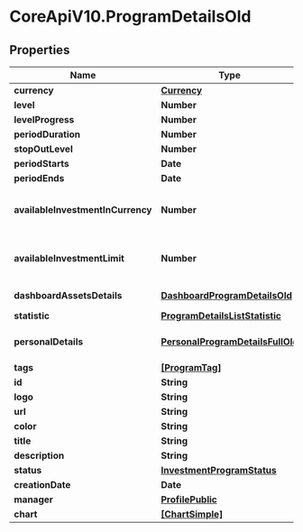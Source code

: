 # CoreApiV10.ProgramDetailsOld

## Properties
Name | Type | Description | Notes
------------ | ------------- | ------------- | -------------
**currency** | [**Currency**](Currency.md) |  | [optional] 
**level** | **Number** |  | [optional] 
**levelProgress** | **Number** |  | [optional] 
**periodDuration** | **Number** |  | [optional] 
**stopOutLevel** | **Number** |  | [optional] 
**periodStarts** | **Date** |  | [optional] 
**periodEnds** | **Date** |  | [optional] 
**availableInvestmentInCurrency** | **Number** | In passed currency or program currency | [optional] 
**availableInvestmentLimit** | **Number** | In passed currency or program currency | [optional] 
**dashboardAssetsDetails** | [**DashboardProgramDetailsOld**](DashboardProgramDetailsOld.md) | Fields for dashboard | [optional] 
**statistic** | [**ProgramDetailsListStatistic**](ProgramDetailsListStatistic.md) |  | [optional] 
**personalDetails** | [**PersonalProgramDetailsFullOld**](PersonalProgramDetailsFullOld.md) | Fields for authorized user | [optional] 
**tags** | [**[ProgramTag]**](ProgramTag.md) |  | [optional] 
**id** | **String** |  | [optional] 
**logo** | **String** |  | [optional] 
**url** | **String** |  | [optional] 
**color** | **String** |  | [optional] 
**title** | **String** |  | [optional] 
**description** | **String** |  | [optional] 
**status** | [**InvestmentProgramStatus**](InvestmentProgramStatus.md) |  | [optional] 
**creationDate** | **Date** |  | [optional] 
**manager** | [**ProfilePublic**](ProfilePublic.md) |  | [optional] 
**chart** | [**[ChartSimple]**](ChartSimple.md) |  | [optional] 


